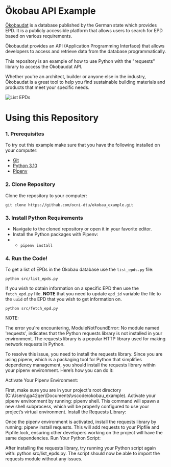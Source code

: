 # Ökobau API Example

[Ökobaudat](https://www.oekobaudat.de/en.html) is a database published by the German state which provides EPD.
It is a publicly accessible platform that allows users to search for EPD based on various requirements.

Ökobaudat provides an API (Application Programming Interface) that allows developers to access and retrieve data from
the database programmatically.

This repository is an example of how to use Python with the "requests" library to access the Ökobaudat API.

Whether you're an architect, builder or anyone else in the industry, Ökobaudat is a great tool to help you find
sustainable building materials and products that meet your specific needs.

![List EPDs](list_epds.png)

# Using this Repository

### 1. Prerequisites 
To try out this example make sure that you have the following installed on your computer:
- [Git](https://git-scm.com/book/en/v2/Getting-Started-Installing-Git)
- [Python 3.10](https://www.python.org/)
- [Pipenv](https://pipenv.pypa.io/en/latest/index.html#install-pipenv-today)

### 2. Clone Repository
Clone the repository to your computer:

`git clone https://github.com/ocni-dtu/okobau_example.git`

### 3. Install Python Requirements

- Navigate to the cloned repository or open it in your favorite editor.
- Install the Python packages with Pipenv:
- - `pipenv install`

### 4. Run the Code!

To get a list of EPDs in the Ökobau database use the `list_epds.py` file:

`python src/list_epds.py`

If you wish to obtain information on a specific EPD then use the `fetch_epd.py` file.
**NOTE** that you need to update `epd_id` variable the file to the `uuid` of the EPD that you wish to get information on.

`python src/fetch_epd.py`

NOTE:

The error you're encountering, ModuleNotFoundError: No module named 'requests', indicates that the Python requests library is not installed in your environment. The requests library is a popular HTTP library used for making network requests in Python.

To resolve this issue, you need to install the requests library. Since you are using pipenv, which is a packaging tool for Python that simplifies dependency management, you should install the requests library within your pipenv environment. Here’s how you can do it:

Activate Your Pipenv Environment:

First, make sure you are in your project's root directory (C:\Users\ga42qer\Documents\vscode\okobau_example).
Activate your pipenv environment by running: pipenv shell. This command will spawn a new shell subprocess, which will be properly configured to use your project’s virtual environment.
Install the Requests Library:

Once the pipenv environment is activated, install the requests library by running: pipenv install requests.
This will add requests to your Pipfile and Pipfile.lock, ensuring other developers working on the project will have the same dependencies.
Run Your Python Script:

After installing the requests library, try running your Python script again with: python src/list_epds.py.
The script should now be able to import the requests module without any issues.
